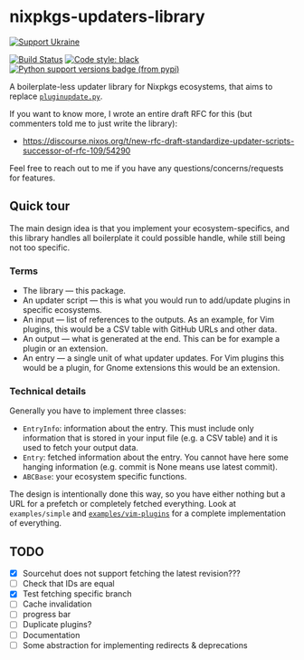 # nixpkgs-updaters-library

[![Support Ukraine](https://badgen.net/badge/support/UKRAINE/?color=0057B8&labelColor=FFD700)](https://www.gov.uk/government/news/ukraine-what-you-can-do-to-help)

[![Build Status](https://github.com/PerchunPak/nixpkgs-updaters-library/actions/workflows/test.yml/badge.svg?branch=main)](https://github.com/PerchunPak/nixpkgs-updaters-library/actions?query=workflow%3Atest)
[![Code style: black](https://img.shields.io/badge/code%20style-black-000000.svg)](https://github.com/psf/black)
[![Python support versions badge (from pypi)](https://img.shields.io/pypi/pyversions/nixpkgs-updaters-library)](https://www.python.org/downloads/)

A boilerplate-less updater library for Nixpkgs ecosystems, that aims to replace
[`pluginupdate.py`](https://github.com/NixOS/nixpkgs/blob/76d002f98bff2df45147d02d828315aeab934da7/maintainers/scripts/pluginupdate-py/pluginupdate.py).

If you want to know more, I wrote an entire draft RFC for this (but commenters
told me to just write the library):

- https://discourse.nixos.org/t/new-rfc-draft-standardize-updater-scripts-successor-of-rfc-109/54290

Feel free to reach out to me if you have any questions/concerns/requests for
features.

## Quick tour

The main design idea is that you implement your ecosystem-specifics, and this
library handles all boilerplate it could possible handle, while still being not
too specific.

### Terms

- The library — this package.
- An updater script — this is what you would run to add/update plugins in
  specific ecosystems.
- An input — list of references to the outputs. As an example, for Vim plugins,
  this would be a CSV table with GitHub URLs and other data.
- An output — what is generated at the end. This can be for example a plugin or
  an extension.
- An entry — a single unit of what updater updates. For Vim plugins this would
  be a plugin, for Gnome extensions this would be an extension.

### Technical details

Generally you have to implement three classes:
- `EntryInfo`: information about the entry. This must include only information
  that is stored in your input file (e.g. a CSV table) and it is used to fetch
  your output data.
- `Entry`: fetched information about the entry. You cannot have here some hanging
  information (e.g. commit is None means use latest commit).
- `ABCBase`: your ecosystem specific functions.

The design is intentionally done this way, so you have either nothing but a URL
for a prefetch or completely fetched everything. Look at `examples/simple` and
[`examples/vim-plugins`](https://github.com/PerchunPak/nixpkgs-updaters-library/tree/vim-plugins-updater/example/vim-plugins)
for a complete implementation of everything.

## TODO

- [x] Sourcehut does not support fetching the latest revision???
- [ ] Check that IDs are equal
- [x] Test fetching specific branch
- [ ] Cache invalidation
- [ ] progress bar
- [ ] Duplicate plugins?
- [ ] Documentation
- [ ] Some abstraction for implementing redirects & deprecations
